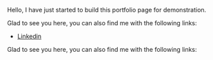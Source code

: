<p>Hello, I have just started to build this portfolio page for demonstration. </p>
<p>Glad to see you here, you can also find me with the following links: </p>

<ul>
  <li> <a href = "https://www.linkedin.com/in/williamzmx/"> Linkedin </a></li>
</ul>

<p>Glad to see you here, you can also find me with the following links: </p>
